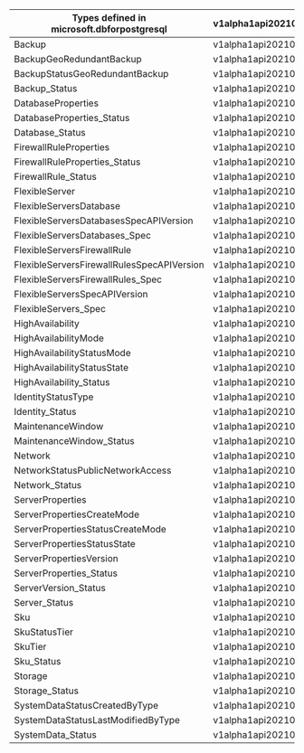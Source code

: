 | Types defined in microsoft.dbforpostgresql | v1alpha1api20210601 |
|--------------------------------------------|---------------------|
| Backup                                     | v1alpha1api20210601 |
| BackupGeoRedundantBackup                   | v1alpha1api20210601 |
| BackupStatusGeoRedundantBackup             | v1alpha1api20210601 |
| Backup_Status                              | v1alpha1api20210601 |
| DatabaseProperties                         | v1alpha1api20210601 |
| DatabaseProperties_Status                  | v1alpha1api20210601 |
| Database_Status                            | v1alpha1api20210601 |
| FirewallRuleProperties                     | v1alpha1api20210601 |
| FirewallRuleProperties_Status              | v1alpha1api20210601 |
| FirewallRule_Status                        | v1alpha1api20210601 |
| FlexibleServer                             | v1alpha1api20210601 |
| FlexibleServersDatabase                    | v1alpha1api20210601 |
| FlexibleServersDatabasesSpecAPIVersion     | v1alpha1api20210601 |
| FlexibleServersDatabases_Spec              | v1alpha1api20210601 |
| FlexibleServersFirewallRule                | v1alpha1api20210601 |
| FlexibleServersFirewallRulesSpecAPIVersion | v1alpha1api20210601 |
| FlexibleServersFirewallRules_Spec          | v1alpha1api20210601 |
| FlexibleServersSpecAPIVersion              | v1alpha1api20210601 |
| FlexibleServers_Spec                       | v1alpha1api20210601 |
| HighAvailability                           | v1alpha1api20210601 |
| HighAvailabilityMode                       | v1alpha1api20210601 |
| HighAvailabilityStatusMode                 | v1alpha1api20210601 |
| HighAvailabilityStatusState                | v1alpha1api20210601 |
| HighAvailability_Status                    | v1alpha1api20210601 |
| IdentityStatusType                         | v1alpha1api20210601 |
| Identity_Status                            | v1alpha1api20210601 |
| MaintenanceWindow                          | v1alpha1api20210601 |
| MaintenanceWindow_Status                   | v1alpha1api20210601 |
| Network                                    | v1alpha1api20210601 |
| NetworkStatusPublicNetworkAccess           | v1alpha1api20210601 |
| Network_Status                             | v1alpha1api20210601 |
| ServerProperties                           | v1alpha1api20210601 |
| ServerPropertiesCreateMode                 | v1alpha1api20210601 |
| ServerPropertiesStatusCreateMode           | v1alpha1api20210601 |
| ServerPropertiesStatusState                | v1alpha1api20210601 |
| ServerPropertiesVersion                    | v1alpha1api20210601 |
| ServerProperties_Status                    | v1alpha1api20210601 |
| ServerVersion_Status                       | v1alpha1api20210601 |
| Server_Status                              | v1alpha1api20210601 |
| Sku                                        | v1alpha1api20210601 |
| SkuStatusTier                              | v1alpha1api20210601 |
| SkuTier                                    | v1alpha1api20210601 |
| Sku_Status                                 | v1alpha1api20210601 |
| Storage                                    | v1alpha1api20210601 |
| Storage_Status                             | v1alpha1api20210601 |
| SystemDataStatusCreatedByType              | v1alpha1api20210601 |
| SystemDataStatusLastModifiedByType         | v1alpha1api20210601 |
| SystemData_Status                          | v1alpha1api20210601 |
